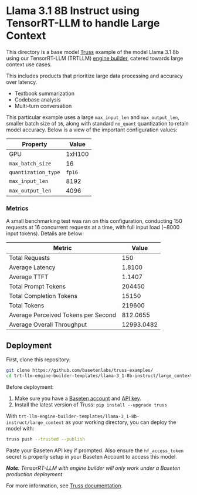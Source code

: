 # Llama 3.1 8B Instruct using TensorRT-LLM to handle Large Context

This directory is a base model [Truss](https://truss.baseten.co/) example of the model Llama 3.1 8b using our TensorRT-LLM (TRTLLM) [engine builder](https://docs.baseten.co/performance/engine-builder-overview), catered towards large context use cases.

This includes products that prioritize large data processing and accuracy over latency.
* Textbook summarization
* Codebase analysis
* Multi-turn conversation

This particular example uses a large `max_input_len` and `max_output_len`, smaller batch size of `16`, along with standard `no_quant` quantization to retain model accuracy. Below is a view of the important configuration values:

| Property             | Value  |
|----------------------|--------|
| GPU                  | 1xH100 |
| `max_batch_size`     |   16   |
| `quantization_type`  | `fp16` |
| `max_input_len`      |  8192  |
| `max_output_len`     |  4096  |


### Metrics
A small benchmarking test was ran on this configuration, conducting 150 requests at 16 concurrent requests at a time, with full input load (~8000 input tokens). Details are below:

| Metric                             | Value      |
|------------------------------------|------------|
| Total Requests                     | 150        |
| Average Latency                    | 1.8100     |
| Average TTFT                       | 1.1407     |
| Total Prompt Tokens                | 204450     |
| Total Completion Tokens            | 15150      |
| Total Tokens                       | 219600     |
| Average Perceived Tokens per Second| 812.0655   |
| Average Overall Throughput         | 12993.0482 |

## Deployment

First, clone this repository:

```sh
git clone https://github.com/basetenlabs/truss-examples/
cd trt-llm-engine-builder-templates/llama-3_1-8b-instruct/large_context
```

Before deployment:

1. Make sure you have a [Baseten account](https://app.baseten.co/signup) and [API key](https://app.baseten.co/settings/account/api_keys).
2. Install the latest version of Truss: `pip install --upgrade truss`

With `trt-llm-engine-builder-templates/llama-3_1-8b-instruct/large_context` as your working directory, you can deploy the model with:

```sh
truss push --trusted --publish
```

Paste your Baseten API key if prompted. Also ensure the `hf_access_token` secret is properly setup in your Baseten Account to access this model.

_**Note**: TensorRT-LLM with engine builder will only work under a Baseten production deployment_

For more information, see [Truss documentation](https://docs.baseten.co/performance/engine-builder-overview).
